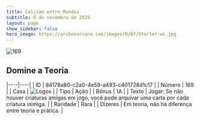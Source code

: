 ```yaml
---
title: Colisão entre Mundos
subtitle: 8 de novembro de 2019
layout: page
show_sidebar: false
hero_image: https://archonarcana.com/images/0/07/Starter-wc.jpg
---
```


![169](https://cdn.keyforgegame.com/media/card_front/pt/452_169_JMHCR7H646RF_pt.png)

## Domine a Teoria

|----|----|
| ID | 84178a80-c2a0-4e59-a493-c401728d1c17 |
| Número | 169 |
| Casa | ![Logos](https://archonarcana.com/images/thumb/c/ce/Logos.png/22px-Logos.png "Logos") |
| Tipo | Ação |
| Bônus | 1A |
| Texto | Jogar: Se não houver criaturas amigas em jogo, você pode arquivar uma carta por cada criatura inimiga. |
| Raridade | Rara |
| Dizeres | Em teoria, não há diferença  entre teoria e prática. |
